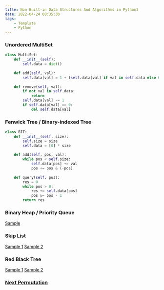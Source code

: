 ```yaml
---
title: Non Built-in Data Structures And Algorithms in Python3
date: 2022-04-24 00:35:30
tags:
    - Template
    - Python
---
```


### Unordered MultiSet

```py
class MultiSet:
    def __init__(self):
        self.data = dict()
    
    def add(self, val):
        self.data[val] = 1 + (self.data[val] if val in self.data else 0)
    
    def remove(self, val):
        if not val in self.data:
            return
        self.data[val] -= 1
        if self.data[val] == 0:
            del self.data[val]
```

### Fenwick Tree / Binary-indexed Tree

```py
class BIT:
    def __init__(self, size):
        self.size = size
        self.data = [0] * size
    
    def add(self, pos, val):
        while pos < self.size:
            self.data[pos] += val
            pos += pos & (-pos)
    
    def query(self, pos):
        res = 0
        while pos > 0:
            res += self.data[pos]
            pos &= pos - 1
        return res
```

<!--more-->

### Binary Heap / Priority Queue
[Sample](https://www.geeksforgeeks.org/binary-heap/)

### Skip List
[Sample 1](https://kunigami.wordpress.com/2012/09/25/skip-lists-in-python/)
[Sample 2](https://developpaper.com/python-implementation-of-skip-list-sample-code/)

### Red Black Tree
[Sample 1](https://www.programiz.com/dsa/red-black-tree)
[Sample 2](https://favtutor.com/blogs/red-black-tree-python)

### [Next Permutation](https://stackoverflow.com/questions/4223349/python-implementation-for-next-permutation-in-stl)